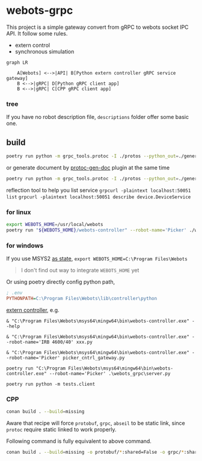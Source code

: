 # webots-grpc

This project is a simple gateway convert from gRPC to webots socket IPC API. It follow some rules.

* extern control
* synchronous simulation

```mermaid
graph LR

    A[Webots] <-->|API| B[Python extern controller gRPC service gateway]
    B <-->|gRPC| D[Python gRPC client app]
    B <-->|gRPC| C[CPP gRPC client app]
```

### tree

If you have no robot description file, `descriptions` folder offer some basic one.

## build

```bash
poetry run python -m grpc_tools.protoc -I ./protos --python_out=./generated --pyi_out=./generated --grpc_python_out=./generated ./protos/*.proto
```

or generate document by [protoc-gen-doc](https://github.com/pseudomuto/protoc-gen-doc) plugin at the same time

```bash
poetry run python -m grpc_tools.protoc -I ./protos --python_out=./generated --pyi_out=./generated --grpc_python_out=./generated --doc_out=./doc --doc_opt=html,index.html ./protos/*.proto
```

reflection tool to help you list service
`grpcurl -plaintext localhost:50051 list`
`grpcurl -plaintext localhost:50051 describe device.DeviceService`

### for linux

```bash
export WEBOTS_HOME=/usr/local/webots
poetry run "${WEBOTS_HOME}/webots-controller" --robot-name='Picker' ./webots_grpc/server.py
```

### for windows

If you use MSYS2 [as state](https://cyberbotics.com/doc/guide/compiling-controllers-in-a-terminal#windows), `export WEBOTS_HOME=C:\Program Files\Webots`

> I don't find out way to integrate `WEBOTS_HOME` yet

Or using poetry directly config python path,

```ini
; .env
PYTHONPATH=C:\Program Files\Webots\lib\controller\python
```


[extern controller](https://cyberbotics.com/doc/guide/running-extern-robot-controllers#launcher), e.g. 

`& "C:\Program Files\Webots\msys64\mingw64\bin\webots-controller.exe" --help`

`& "C:\Program Files\Webots\msys64\mingw64\bin\webots-controller.exe" --robot-name='IRB 4600/40' xxx.py`

`& "C:\Program Files\Webots\msys64\mingw64\bin\webots-controller.exe" --robot-name='Picker' picker_cntrl_gateway.py`

`poetry run "C:\Program Files\Webots\msys64\mingw64\bin\webots-controller.exe" --robot-name='Picker' .\webots_grpc\server.py`

`poetry run python -m tests.client`

### CPP

```bash
conan build . --build=missing
```

Aware that recipe will force `protobuf`, `grpc`, `abseil` to be static link, since `protoc` require static linked to work properly.

Following command is fully equivalent to above command.

```bash
conan build . --build=missing -o protobuf/*:shared=False -o grpc/*:shared=False -o abseil/*:shared=False
```
